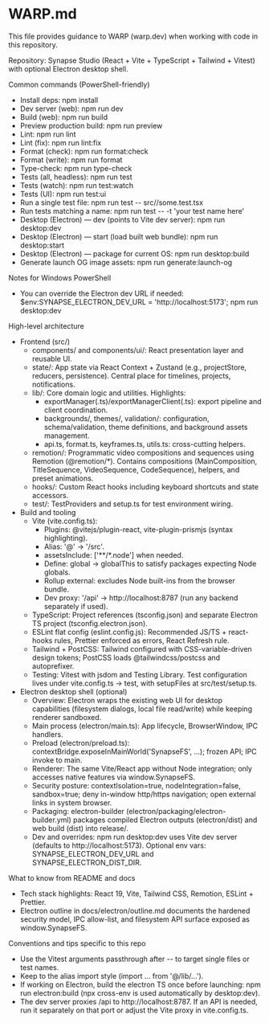 # WARP.md

This file provides guidance to WARP (warp.dev) when working with code in this repository.

Repository: Synapse Studio (React + Vite + TypeScript + Tailwind + Vitest) with optional Electron desktop shell.

Common commands (PowerShell-friendly)
- Install deps: npm install
- Dev server (web): npm run dev
- Build (web): npm run build
- Preview production build: npm run preview
- Lint: npm run lint
- Lint (fix): npm run lint:fix
- Format (check): npm run format:check
- Format (write): npm run format
- Type-check: npm run type-check
- Tests (all, headless): npm run test
- Tests (watch): npm run test:watch
- Tests (UI): npm run test:ui
- Run a single test file: npm run test -- src/<relative-path>/some.test.tsx
- Run tests matching a name: npm run test -- -t 'your test name here'
- Desktop (Electron) — dev (points to Vite dev server): npm run desktop:dev
- Desktop (Electron) — start (load built web bundle): npm run desktop:start
- Desktop (Electron) — package for current OS: npm run desktop:build
- Generate launch OG image assets: npm run generate:launch-og

Notes for Windows PowerShell
- You can override the Electron dev URL if needed: $env:SYNAPSE_ELECTRON_DEV_URL = 'http://localhost:5173'; npm run desktop:dev

High-level architecture
- Frontend (src/)
  - components/ and components/ui/: React presentation layer and reusable UI.
  - state/: App state via React Context + Zustand (e.g., projectStore, reducers, persistence). Central place for timelines, projects, notifications.
  - lib/: Core domain logic and utilities. Highlights:
    - exportManager(.ts)/exportManagerClient(.ts): export pipeline and client coordination.
    - backgrounds/, themes/, validation/: configuration, schema/validation, theme definitions, and background assets management.
    - api.ts, format.ts, keyframes.ts, utils.ts: cross-cutting helpers.
  - remotion/: Programmatic video compositions and sequences using Remotion (@remotion/*). Contains compositions (MainComposition, TitleSequence, VideoSequence, CodeSequence), helpers, and preset animations.
  - hooks/: Custom React hooks including keyboard shortcuts and state accessors.
  - test/: TestProviders and setup.ts for test environment wiring.
- Build and tooling
  - Vite (vite.config.ts):
    - Plugins: @vitejs/plugin-react, vite-plugin-prismjs (syntax highlighting).
    - Alias: '@' -> '/src'.
    - assetsInclude: ['**/*.node'] when needed.
    - Define: global -> globalThis to satisfy packages expecting Node globals.
    - Rollup external: excludes Node built-ins from the browser bundle.
    - Dev proxy: '/api' -> http://localhost:8787 (run any backend separately if used).
  - TypeScript: Project references (tsconfig.json) and separate Electron TS project (tsconfig.electron.json).
  - ESLint flat config (eslint.config.js): Recommended JS/TS + react-hooks rules, Prettier enforced as errors, React Refresh rule.
  - Tailwind + PostCSS: Tailwind configured with CSS-variable-driven design tokens; PostCSS loads @tailwindcss/postcss and autoprefixer.
  - Testing: Vitest with jsdom and Testing Library. Test configuration lives under vite.config.ts -> test, with setupFiles at src/test/setup.ts.
- Electron desktop shell (optional)
  - Overview: Electron wraps the existing web UI for desktop capabilities (filesystem dialogs, local file read/write) while keeping renderer sandboxed.
  - Main process (electron/main.ts): App lifecycle, BrowserWindow, IPC handlers.
  - Preload (electron/preload.ts): contextBridge.exposeInMainWorld('SynapseFS', ...); frozen API; IPC invoke to main.
  - Renderer: The same Vite/React app without Node integration; only accesses native features via window.SynapseFS.
  - Security posture: contextIsolation=true, nodeIntegration=false, sandbox=true; deny in-window http/https navigation; open external links in system browser.
  - Packaging: electron-builder (electron/packaging/electron-builder.yml) packages compiled Electron outputs (electron/dist) and web build (dist) into release/.
  - Dev and overrides: npm run desktop:dev uses Vite dev server (defaults to http://localhost:5173). Optional env vars: SYNAPSE_ELECTRON_DEV_URL and SYNAPSE_ELECTRON_DIST_DIR.

What to know from README and docs
- Tech stack highlights: React 19, Vite, Tailwind CSS, Remotion, ESLint + Prettier.
- Electron outline in docs/electron/outline.md documents the hardened security model, IPC allow-list, and filesystem API surface exposed as window.SynapseFS.

Conventions and tips specific to this repo
- Use the Vitest arguments passthrough after -- to target single files or test names.
- Keep to the alias import style (import ... from '@/lib/...').
- If working on Electron, build the electron TS once before launching: npm run electron:build (npx cross-env is used automatically by desktop:dev).
- The dev server proxies /api to http://localhost:8787. If an API is needed, run it separately on that port or adjust the Vite proxy in vite.config.ts.

